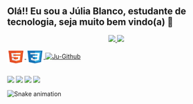 ## Olá!! Eu sou a Júlia Blanco, estudante de tecnologia, seja muito bem vindo(a)  👋
<div align="center">
  <a href="https://github.com/JuBlancoo">
  <img height="180em" src="https://github-readme-stats.vercel.app/api?username=JuBlancoo&show_icons=true&theme=dracula&include_all_commits=true&count_private=true"/>
  <img height="180em" src="https://github-readme-stats.vercel.app/api/top-langs/?username=JuBlancoo&layout=compact&langs_count=7&theme=onedark"/>
</div>
<div style="display: inline_block"><br>
  <img align="center" alt="Ju-HTML" height="30" width="40" src="https://raw.githubusercontent.com/devicons/devicon/master/icons/html5/html5-original.svg">
  <img align="center" alt="Ju-CSS" height="30" width="40" src="https://raw.githubusercontent.com/devicons/devicon/master/icons/css3/css3-original.svg">
  <img aling="center" alt="Ju-Github" height="30" width="40" src="https://img.icons8.com/external-those-icons-lineal-those-icons/344/external-GitHub-social-media-those-icons-lineal-those-icons-2.png">
</div>

##

<div> 
  <a href="https://www.linkedin.com/in/juliablancojusti/" target="_blank"><img src="https://img.shields.io/badge/-LinkedIn-%230077B5?style=for-the-badge&logo=linkedin&logoColor=white" target="_blank"></a> 
  <a href="https://www.instagram.com/ju.blanco_/" target="_blank"><img src="https://img.shields.io/badge/-Instagram-%23E4405F?style=for-the-badge&logo=instagram&logoColor=white" target="_blank"></a>
 <a href="https://wa.link/5m11fm"><img src="https://img.shields.io/badge/Discord-7289DA?style=for-the-badge&logo=discord&logoColor=white" target="_blank"></a> 
  <a href = "julia.bjusti@gmail.com"><img src="https://img.shields.io/badge/WhatsApp-25D366?style=for-the-badge&logo=whatsapp&logoColor=white"></a>
 
  ![Snake animation](https://github.com/JuBlancoo/JuBlancoo/blob/output/github-contribution-grid-snake.svg)
 
</div>
